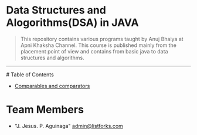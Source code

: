 ﻿# Data Structures and Alogorithms(DSA) in JAVA
>This repository contains various programs taught by Anuj Bhaiya at Apni Khaksha Channel.
This course is published mainly from the placement point of view and
contains from basic java to data structures and algorithms.
<hr>
# Table of Contents

* [Comparables and comparators](#Comparables-comparators)

# <a name="team-members"></a>Team Members
* "J. Jesus. P. Aguinaga" <admin@listforks.com>
